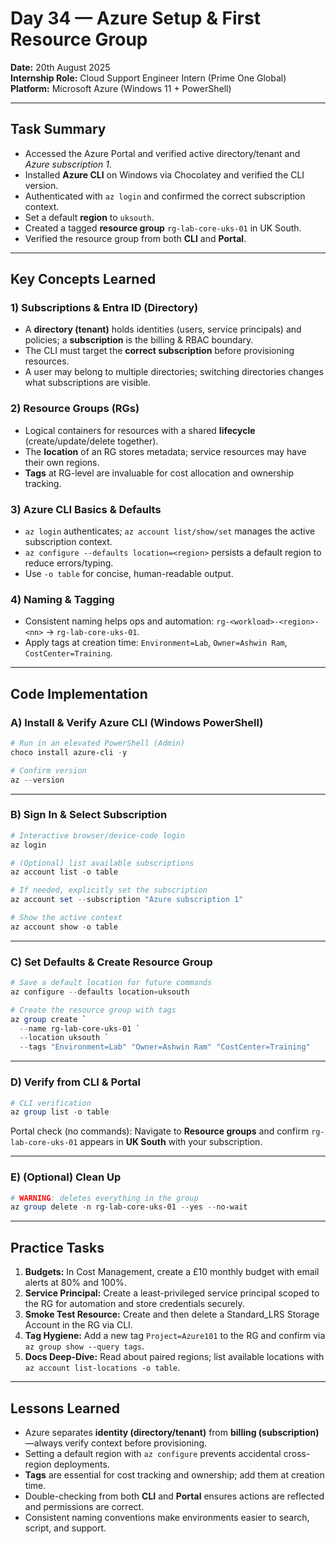 # Day 34 — Azure Setup & First Resource Group

**Date:** 20th August 2025  
**Internship Role:** Cloud Support Engineer Intern (Prime One Global)  
**Platform:** Microsoft Azure (Windows 11 + PowerShell)

---

## Task Summary
- Accessed the Azure Portal and verified active directory/tenant and *Azure subscription 1*.
- Installed **Azure CLI** on Windows via Chocolatey and verified the CLI version.
- Authenticated with `az login` and confirmed the correct subscription context.
- Set a default **region** to `uksouth`.
- Created a tagged **resource group** `rg-lab-core-uks-01` in UK South.
- Verified the resource group from both **CLI** and **Portal**.

---

## Key Concepts Learned

### 1) Subscriptions & Entra ID (Directory)
- A **directory (tenant)** holds identities (users, service principals) and policies; a **subscription** is the billing & RBAC boundary.
- The CLI must target the **correct subscription** before provisioning resources.
- A user may belong to multiple directories; switching directories changes what subscriptions are visible.

### 2) Resource Groups (RGs)
- Logical containers for resources with a shared **lifecycle** (create/update/delete together).
- The **location** of an RG stores metadata; service resources may have their own regions.
- **Tags** at RG-level are invaluable for cost allocation and ownership tracking.

### 3) Azure CLI Basics & Defaults
- `az login` authenticates; `az account list/show/set` manages the active subscription context.
- `az configure --defaults location=<region>` persists a default region to reduce errors/typing.
- Use `-o table` for concise, human-readable output.

### 4) Naming & Tagging
- Consistent naming helps ops and automation: `rg-<workload>-<region>-<nn>` → `rg-lab-core-uks-01`.
- Apply tags at creation time: `Environment=Lab`, `Owner=Ashwin Ram`, `CostCenter=Training`.

---

## Code Implementation

### A) Install & Verify Azure CLI (Windows PowerShell)
```powershell
# Run in an elevated PowerShell (Admin)
choco install azure-cli -y

# Confirm version
az --version
```

---

### B) Sign In & Select Subscription
```powershell
# Interactive browser/device-code login
az login

# (Optional) list available subscriptions
az account list -o table

# If needed, explicitly set the subscription
az account set --subscription "Azure subscription 1"

# Show the active context
az account show -o table
```

---

### C) Set Defaults & Create Resource Group
```powershell
# Save a default location for future commands
az configure --defaults location=uksouth

# Create the resource group with tags
az group create `
  --name rg-lab-core-uks-01 `
  --location uksouth `
  --tags "Environment=Lab" "Owner=Ashwin Ram" "CostCenter=Training"
```

---

### D) Verify from CLI & Portal
```powershell
# CLI verification
az group list -o table
```

Portal check (no commands): Navigate to **Resource groups** and confirm `rg-lab-core-uks-01` appears in **UK South** with your subscription.

---

### E) (Optional) Clean Up
```powershell
# WARNING: deletes everything in the group
az group delete -n rg-lab-core-uks-01 --yes --no-wait
```

---

## Practice Tasks
1. **Budgets:** In Cost Management, create a £10 monthly budget with email alerts at 80% and 100%.
2. **Service Principal:** Create a least-privileged service principal scoped to the RG for automation and store credentials securely.
3. **Smoke Test Resource:** Create and then delete a Standard_LRS Storage Account in the RG via CLI.
4. **Tag Hygiene:** Add a new tag `Project=Azure101` to the RG and confirm via `az group show --query tags`.
5. **Docs Deep-Dive:** Read about paired regions; list available locations with `az account list-locations -o table`.

---

## Lessons Learned
- Azure separates **identity (directory/tenant)** from **billing (subscription)**—always verify context before provisioning.
- Setting a default region with `az configure` prevents accidental cross-region deployments.
- **Tags** are essential for cost tracking and ownership; add them at creation time.
- Double-checking from both **CLI** and **Portal** ensures actions are reflected and permissions are correct.
- Consistent naming conventions make environments easier to search, script, and support.
